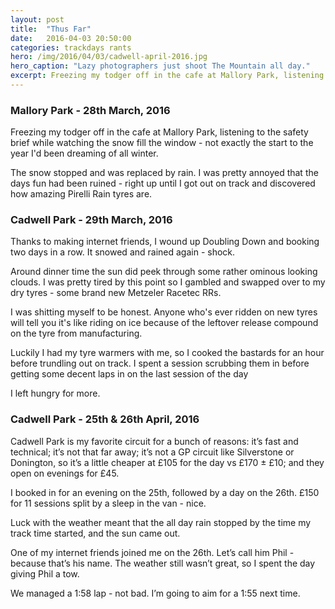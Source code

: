 ```yaml
---
layout: post
title:  "Thus Far"
date:   2016-04-03 20:50:00
categories: trackdays rants
hero: /img/2016/04/03/cadwell-april-2016.jpg
hero_caption: "Lazy photographers just shoot The Mountain all day."
excerpt: Freezing my todger off in the cafe at Mallory Park, listening to the safety brief while watching the snow fill the window - not exactly the start to the year I'd been dreaming of all winter.
---
```


### Mallory Park - 28th March, 2016
Freezing my todger off in the cafe at Mallory Park, listening to the safety brief while watching the snow fill the window - not exactly the start to the year I'd been dreaming of all winter.

The snow stopped and was replaced by rain. I was pretty annoyed that the days fun had been ruined - right up until I got out on track and discovered how amazing Pirelli Rain tyres are.

### Cadwell Park - 29th March, 2016

Thanks to making internet friends, I wound up Doubling Down and booking two days in a row. It snowed and rained again - shock.

Around dinner time the sun did peek through some rather ominous looking clouds. I was pretty tired by this point so I gambled and swapped over to my dry tyres - some brand new Metzeler Racetec RRs.

I was shitting myself to be honest. Anyone who's ever ridden on new tyres will tell you it's like riding on ice because of the leftover release compound on the tyre from manufacturing.

Luckily I had my tyre warmers with me, so I cooked the bastards for an hour before trundling out on track. I spent a session scrubbing them in before getting some decent laps in on the last session of the day

I left hungry for more.

### Cadwell Park - 25th & 26th April, 2016

Cadwell Park is my favorite circuit for a bunch of reasons: it’s fast and technical; it’s not that far away; it’s not a GP circuit like Silverstone or Donington, so it’s a little cheaper at £105 for the day vs £170 ± £10; and they open on evenings for £45.

I booked in for an evening on the 25th, followed by a day on the 26th. £150 for 11 sessions split by a sleep in the van - nice.

Luck with the weather meant that the all day rain stopped by the time my track time started, and the sun came out.

One of my internet friends joined me on the 26th. Let’s call him Phil - because that’s his name. The weather still wasn’t great, so I spent the day giving Phil a tow.

We managed a 1:58 lap - not bad. I’m going to aim for a 1:55 next time.
